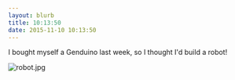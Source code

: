 ```yaml
---
layout: blurb
title: 10:13:50
date: 2015-11-10 10:13:50
---
```

I bought myself a Genduino last week, so I thought I'd build a robot!

![robot.jpg](http://www.subdimension.co.uk/files/2015-11-10-101350/robot.jpg)

